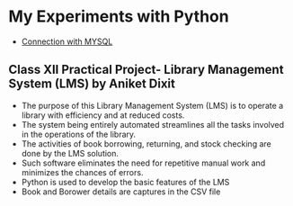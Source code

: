 # My Experiments with Python

- [Connection with MYSQL](\com\inbravo\db\mysql\MySQLTest.py)

## Class XII Practical Project- Library Management System (LMS) by Aniket Dixit 
- The purpose of this Library Management System (LMS) is to operate a library with efficiency and at reduced costs. 
- The system being entirely automated streamlines all the tasks involved in the operations of the library. 
- The activities of book borrowing, returning, and stock checking are done by the LMS solution. 
- Such software eliminates the need for repetitive manual work and minimizes the chances of errors.
- Python is used to develop the basic features of the LMS
- Book and Borower details are captures in the CSV file
